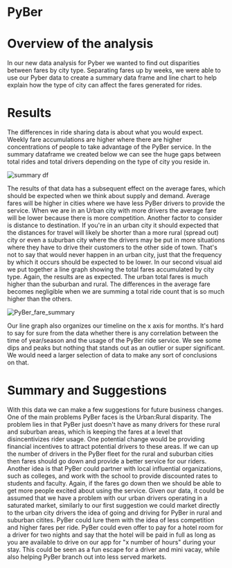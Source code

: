 # PyBer

# Overview of the analysis
  In our new data analysis for Pyber we wanted to find out disparities between fares by city type. Separating fares up by weeks, we were able to use our Pyber data to create a summary data frame and line chart to help explain how the type of city can affect the fares generated for rides.
# Results
  The differences in ride sharing data is about what you would expect. Weekly fare accumulations are higher where there are higher concentrations of people to take advantage of the PyBer service. In the summary dataframe we created below we can see the huge gaps between total rides and total drivers depending on the type of city you reside in.
  
![summary df](https://user-images.githubusercontent.com/82848585/120112833-8dbfe600-c145-11eb-8487-a05345574096.png)

  The results of that data has a subsequent effect on the average fares, which should be expected when we think about supply and demand. Average fares will be higher in cities where we have less PyBer drivers to provide the service. When we are in an Urban city with more drivers the average fare will be lower because there is more competition. Another factor to consider is distance to destination. If you're in an urban city it should expected that the distances for travel will likely be shorter than a more rural (spread out) city or even a suburban city where the drivers may be put in more situations where they have to drive their customers to the other side of town. That's not to say that would never happen in an urban city, just that the frequency by which it occurs should be expected to be lower.
  In our second visual aid we put together a line graph showing the total fares accumulated by city type. Again, the results are as expected. The urban total fares is much higher than the suburban and rural. The differences in the average fare becomes negligible when we are summing a total ride count that is so much higher than the others. 
  
![PyBer_fare_summary](https://user-images.githubusercontent.com/82848585/120112721-f8245680-c144-11eb-910b-d6b693438fa3.png)

  Our line graph also organizes our timeline on the x axis for months. It's hard to say for sure from the data whether there is any correlation between the time of year/season and the usage of the PyBer ride service. We see some dips and peaks but nothing that stands out as an outlier or super significant. We would need a larger selection of data to make any sort of conclusions on that.
# Summary and Suggestions
  With this data we can make a few suggestions for future business changes. One of the main problems PyBer faces is the Urban:Rural disparity. The problem lies in that PyBer just doesn't have as many drivers for these rural and suburban areas, which is keeping the fares at a level that disincentivizes rider usage. One potential change would be providing financial incentives to attract potential drivers to these areas. If we can up the number of drivers in the PyBer fleet for the rural and suburban cities then fares should go down and provide a better service for our riders. Another idea is that PyBer could partner with local influential organizations, such as colleges, and work with the school to provide discounted rates to students and faculty. Again, if the fares go down then we should be able to get more people excited about using the service. Given our data, it could be assumed that we have a problem with our urban drivers operating in a saturated market, similarly to our first suggestion we could market directly to the urban city drivers the idea of going and driving for PyBer in rural and suburban citites. PyBer could lure them with the idea of less competition and higher fares per ride. PyBer could even offer to pay for a hotel room for a driver for two nights and say that the hotel will be paid in full as long as you are available to drive on our app for "x number of hours" during your stay. This could be seen as a fun escape for a driver and mini vacay, while also helping PyBer branch out into less served markets. 
  
